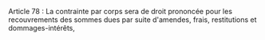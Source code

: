Article 78 : La contrainte par corps sera de droit prononcée pour
les recouvrements des sommes dues par suite d'amendes, frais,
restitu­tions et dommages-intérêts,